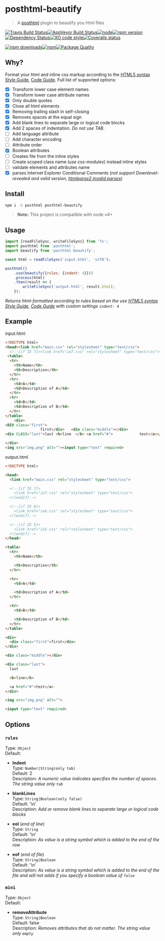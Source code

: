 # posthtml-beautify

> A [posthtml](https://github.com/posthtml) plugin to beautify you html files

[![Travis Build Status](https://img.shields.io/travis/Scrum/posthtml-beautify/master.svg?style=flat-square&label=unix)](https://travis-ci.org/Scrum/posthtml-beautify)[![AppVeyor Build Status](https://img.shields.io/appveyor/ci/GitScrum/posthtml-beautify/master.svg?style=flat-square&label=windows)](https://ci.appveyor.com/project/GitScrum/posthtml-beautify)[![node](https://img.shields.io/node/v/post-sequence.svg?maxAge=2592000&style=flat-square)]()[![npm version](https://img.shields.io/npm/v/posthtml-beautify.svg?style=flat-square)](https://www.npmjs.com/package/posthtml-beautify)[![Dependency Status](https://david-dm.org/gitscrum/posthtml-beautify.svg?style=flat-square)](https://david-dm.org/gitscrum/posthtml-beautify)[![XO code style](https://img.shields.io/badge/code_style-XO-5ed9c7.svg?style=flat-square)](https://github.com/sindresorhus/xo)[![Coveralls status](https://img.shields.io/coveralls/Scrum/posthtml-beautify.svg?style=flat-square)](https://coveralls.io/r/Scrum/posthtml-beautify)

[![npm downloads](https://img.shields.io/npm/dm/posthtml-beautify.svg?style=flat-square)](https://www.npmjs.com/package/posthtml-beautify)[![npm](https://img.shields.io/npm/dt/posthtml-beautify.svg?style=flat-square)](https://www.npmjs.com/package/posthtml-beautify)[![Package Quality](http://npm.packagequality.com/shield/posthtml-beautify.svg?style=flat-square)](http://packagequality.com/#?package=posthtml-beautify)

## Why?
Format your html and inline css markup according to the [HTML5 syntax Style Guide](http://www.w3schools.com/html/html5_syntax.asp), [Code Guide](http://codeguide.co/#html). Full list of supported options:
- [x] Transform lower case element names
- [x] Transform lower case attribute names
- [x] Only double quotes
- [x] Close all html elements 
- [x] Removing trailing slash in self-closing 
- [x] Removes spaces at the equal sign
- [x] Add blank lines to separate large or logical code blocks
- [x] Add 2 spaces of indentation. *Do not use TAB*.
- [ ] Add language attribute
- [ ] Add character encoding
- [ ] Attribute order
- [x] Boolean attributes
- [ ] Creates file from the inline styles
- [ ] Create scoped class name (*use css-modules*) instead inline styles
- [ ] validate elements and attributes name
- [x] parses Internet Explorer Conditional Comments (*not support Downlevel-revealed and valid version, [htmlparse2 invalid parses](https://github.com/Scrum/posthtml-beautify/issues/36)*)

## Install

```bash
npm i -S posthtml posthtml-beautify
```

> **Note:** This project is compatible with node v4+

## Usage

```js
import {readFileSync, writeFileSync} from 'fs';
import posthtml from 'posthtml';
import beautify from 'posthtml-beautify';

const html = readFileSync('input.html', 'utf8');

posthtml()
    .use(beautify({rules: {indent: 4}}))
    .process(html)
    .then(result => {
        writeFileSync('output.html', result.html);
    });

```
*Returns html-formatted according to rules based on the use [HTML5 syntax Style Guide](http://www.w3schools.com/html/html5_syntax.asp), [Code Guide](http://codeguide.co/#html) with custom settings `indent: 4`*

## Example

input.html
```html
<!DOCTYPE html>
<head><link href="main.css" rel="stylesheet" type="text/css">
  <!--[if IE 7]><link href="ie7.css" rel="stylesheet" type="text/css"><![endif]--><!--[if IE 6]><link href="ie6.css" rel="stylesheet" type="text/css"><![endif]--><!--[if IE 5]><link href="ie5.css" rel="stylesheet" type="text/css"><![endif]--></head>
 <table>
  <tr>
    <th>Name</th>
    <th>Description</th>
  </tr>
  <tr>
    <td>A</td>
    <td>Description of A</td>
  </tr>
  <tr>
    <td>B</td>
    <td>Description of B</td>
  </tr>
</table>
    <div>
<DIV class="first">
                first</div>   <div class="middle"></div>
<div CLASS="last">last <b>line  </b> <a href="#">            test</a></div>

</div>
<img src="img.png" alt=""><input type="text" required>
```

output.html
```html
<!DOCTYPE html>

<head>
  <link href="main.css" rel="stylesheet" type="text/css">

  <!--[if IE 7]>
    <link href="ie7.css" rel="stylesheet" type="text/css">
  <![endif]-->

  <!--[if IE 6]>
    <link href="ie6.css" rel="stylesheet" type="text/css">
  <![endif]-->

  <!--[if IE 5]>
    <link href="ie5.css" rel="stylesheet" type="text/css">
  <![endif]-->
</head>

<table>
  <tr>
    <th>Name</th>

    <th>Description</th>
  </tr>

  <tr>
    <td>A</td>

    <td>Description of A</td>
  </tr>

  <tr>
    <td>B</td>

    <td>Description of B</td>
  </tr>
</table>

<div>
  <div class="first">first</div>
</div>

<div class="middle"></div>

<div class="last">
  last

  <b>line</b>

  <a href="#">test</a>
</div>

<img src="img.png" alt="">

<input type="text" required>
```

## Options

### `rules`
Type: `Object`  
Default:

  - **Indent**  
  Type: `Number|String(only tab)`  
  Default: 2  
  Description: *A numeric value indicates specifies the number of spaces. The string value only `tab`*

  - **blankLines**  
  Type: `String|Boolean(only false)`  
  Default: '\n'  
  Description: *Add or remove blank lines to separate large or logical code blocks*

  - **eol** (*end of line*)  
  Type: `String`  
  Default: '\n'  
  Description: *As value is a string symbol which is added to the end of the row*

  - **eof** (*end of file*)  
  Type: `String|Boolean`  
  Default: '\n'  
  Description: *As value is a string symbol which is added to the end of the file and will not adds if you specify a boolean value of `false`*

### `mini`
Type: `Object`  
Default:

  - **removeAttribute**  
  Type: `String|Boolean`  
  Default: false  
  Description: *Removes attributes that do not matter. The string value only `empty`*
